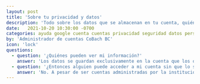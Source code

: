 ```yaml
---
layout: post
title: 'Sobre tu privacidad y datos'
description: 'Todo sobre los datos que se almacenan en tu cuenta, quién puede acceder y cómo pueden ser vistos'
date:   2021-10-20 10:30:00 -0700
categories: ayuda google cuenta cuentas privacidad seguridad datos personales
by: 'Administrador de cuentas CoBach BC'
icon: 'lock'
questions:
  - question: '¿Quiénes pueden ver mi información?'
    answer: 'Los datos se guardan exclusivamente en la cuenta que los origina, por lo que solo el usuario de la cuenta puede ver su información. CoBach BC tiene acceso a datos técnicos de las cuentas, como la cantidad de almacenamiento que está usando, el número de correos o documentos, pero no puede consultar específicamente el contenido.'
  - question: '¿Entonces alguien puede acceder a mi cuenta sin que lo sepa?'
    answer: 'No. A pesar de ser cuentas administradas por la institución, nadie puede ver el contenido de tu cuenta sin saber la contraseña, por lo que si esta se modifica el usuario sabrá que hubo una intrusión. La administración de las cuentas de alumnos corresponde a la Dirección de servicios educativos, y para las cuentas de empleados al Departamento de personal.'
---
```

